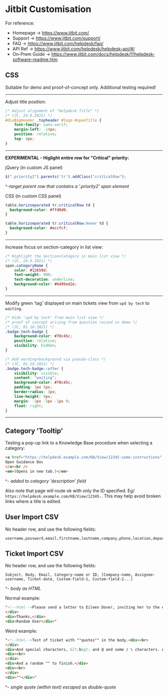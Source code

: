 # Jitbit Customisation

For reference:

* Homepage -> https://www.jitbit.com/ 
* Support -> https://www.jitbit.com/support/ 
* FAQ -> https://www.jitbit.com/helpdesk/faq/ 
* API Ref -> https://www.jitbit.com/helpdesk/helpdesk-api/#/
* On-Prem Guide -> https://www.jitbit.com/docs/helpdesk/!!!helpdesk-software-readme.htm

## CSS

Suitable for demo and proof-of-concept only. Additional testing required!

-----

Adjust title position:

```CSS
/* Adjust alignment of "Helpdesk Title" */
/* (JC, 24.9.2021) */
#divBigHeader .topheader #logo #spanTitle {
    font-family: sans-serif;
    margin-left: -14px;
    position: relative;
    top: 4px;
}
```

-----

**EXPERIMENTAL - Higlight entire row for "Critical" priority:**

jQuery (in custom JS panel)
```javascript
$(".priority2").parents('tr').addClass("criticalRow");
```
^-*target parent row that contains a '.priority2' span element*

CSS (in custom CSS panel)
```css
table.horizseparated tr.criticalRow td {
  background-color: #ffd0d0;
}

table.horizseparated tr.criticalRow:hover td {
  background-color: #eccfcf;
}
```

-----

Increase focus on section-category in list view:

```CSS
/* Highlight the Section>Category in main list view */
/* (JC, 24.9.2021) */
span.categoryName {
    color: #12659d;
    font-weight: 900;
    text-decoration: underline;
    background-color: #6495ed2e;
}
```

-----

Modify green 'tag' displayed on main tickets view from `upd by tech` to `waiting`.

```CSS
/* Hide 'upd by tech' from main list view */
/* proof of concept arising from question raised in demo */
/* (JC, 01.10.2021) */
.badge.tech-badge {
    background-color: #70c45c;
    position: relative;
    visibility: hidden;
}

/* Add wording+background via pseudo-class */
/* (JC, 01.10.2021) */
.badge.tech-badge::after {
    visibility: visible;
    content: "waiting";
    background-color: #70c45c;
    padding: 3px 5px;
    border-radius: 3px;
    line-height: 9px;
    margin: -3px -5px -1px 0;
    float: right;
}
```

-----

## Category 'Tooltip'

Testing a pop-up link to a Knowledge Base procedure when selecting a category:

```html
<a href="https://helpdesk.example.com/KB/View/12345-some-instructions" target="_blank" rel="noopener">
Open Guidance Doc
</a><br />
<em>(Opens in new tab.)</em>
```
^- *added to category 'description' field*

Also note that page will route ok with only the ID specified. Eg/ `https://helpdesk.example.com/KB/View/12345-`. This may help avoid broken links where a title is edited.

## User Import CSV

No header row, and use the following fields:

```text
username,password,email,firstname,lastname,company,phone,location,department
```

## Ticket Import CSV

No header row, and use the following fields:

```text
Subject, Body, Email, Category-name or ID, [Company-name, Assignee-username, Ticket-date, Custom-field-1, Custom-field-2...]
```
^- *body as HTML*

Normal example:
```html
"<!--html-->Please send a letter to Eileen Dover, inviting her to the edge of the Grand Canyon.<div><br>
</div>
<div>Thanks,</div>
<div>Random User</div>"
```

Weird example:
```html
"<!--html-->Test of ticket with ""quotes"" in the body.<div><br>
</div>
<div>And special characters, &lt;b&gt; and @ and some / \ characters. And what about a &amp;nbsp; or a &lt;script&gt; or a crazy combination of ""'""'""'""'"" or \""'/""""'\/&nbsp;</div>
<div><br>
</div>
<div>And a random "" to finish.</div>
<div><br>
</div>
<div>""</div>"
```
^- *single quote (within text) escaped as double-quote*
